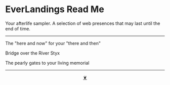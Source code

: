 # EverLandings Read Me

Your afterlife sampler. A selection of web presences that may last until the end of time.

***

The "here and now" for your "there and then"

Bridge over the River Styx

The pearly gates to your living memorial

***

<center title="You have reached the end of the line" ><a title="Return to top" href="javascript:window.scrollTo(0,0);" class=aDingbat > ❦ </a></center>